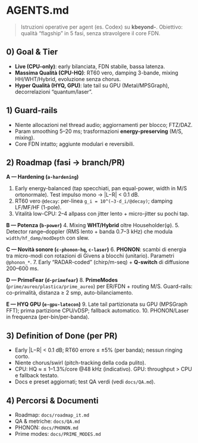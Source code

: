 # AGENTS.md

> Istruzioni operative per agent (es. Codex) su **kbeyond-**.
> Obiettivo: qualità “flagship” in 5 fasi, senza stravolgere il core FDN.

## 0) Goal & Tier
- **Live (CPU-only)**: early bilanciata, FDN stabile, bassa latenza.
- **Massima Qualità (CPU-HQ)**: RT60 vero, damping 3-bande, mixing HH/WHT/Hybrid, evoluzione senza chorus.
- **Hyper Qualità (HYQ, GPU)**: late tail su GPU (Metal/MPSGraph), decorrelazioni “quantum/laser”.

## 1) Guard-rails
- Niente allocazioni nel thread audio; aggiornamenti per blocco; FTZ/DAZ.
- Param smoothing 5–20 ms; trasformazioni **energy-preserving** (M/S, mixing).
- Core FDN intatto; aggiunte modulari e reversibili.

## 2) Roadmap (fasi → branch/PR)
**A — Hardening (`a-hardening`)**
1. Early energy-balanced (tap specchiati, pan equal-power, width in M/S ortonormale). Test impulso mono → |L−R| < 0.1 dB.
2. RT60 vero `@decay`: per-linea `g_i = 10^(−3·d_i/@decay)`; damping LF/MF/HF (1-pole).
3. Vitalità low-CPU: 2–4 allpass con jitter lento + micro-jitter su pochi tap.

**B — Potenza (`b-power`)**
4. Mixing **WHT/Hybrid** oltre Householder(φ).
5. Detector range–doppler (RMS lento + banda 0.7–3 kHz) che modula `width/hf_damp/modDepth` con slew.

**C — Novità sonore (`c-phonon-hq`, `c-laser`)**
6. **PHONON**: scambi di energia tra micro-modi con rotazioni di Givens a blocchi (unitario). Parametri `@phonon_*`.
7. Early “RADAR-coded” (chirp/m-seq) + **Q-switch** di diffusione 200–600 ms.

**D — PrimeFear (`d-primefear`)**
8. **PrimeModes** (`prime/aureo/plastica/prime_aureo`) per ER/FDN + routing M/S. Guard-rails: co-primalità, distanza ≥ 2 smp, auto-bilanciamento.

**E — HYQ GPU (`e-gpu-latecon`)**
9. Late tail partizionata su GPU (MPSGraph FFT); prima partizione CPU/vDSP; fallback automatico.
10. PHONON/Laser in frequenza (per-bin/per-banda).

## 3) Definition of Done (per PR)
- Early |L−R| < 0.1 dB; RT60 errore ≤ ±5% (per banda); nessun ringing corto.
- Niente chorus/swirl (pitch-tracking della coda pulito).
- CPU: HQ ≈ ≤ 1–1.3%/core @48 kHz (indicativo). GPU: throughput > CPU e fallback testato.
- Docs e preset aggiornati; test QA verdi (vedi `docs/QA.md`).

## 4) Percorsi & Documenti
- Roadmap: `docs/roadmap_it.md`
- QA & metriche: `docs/QA.md`
- PHONON: `docs/PHONON.md`
- Prime modes: `docs/PRIME_MODES.md`

